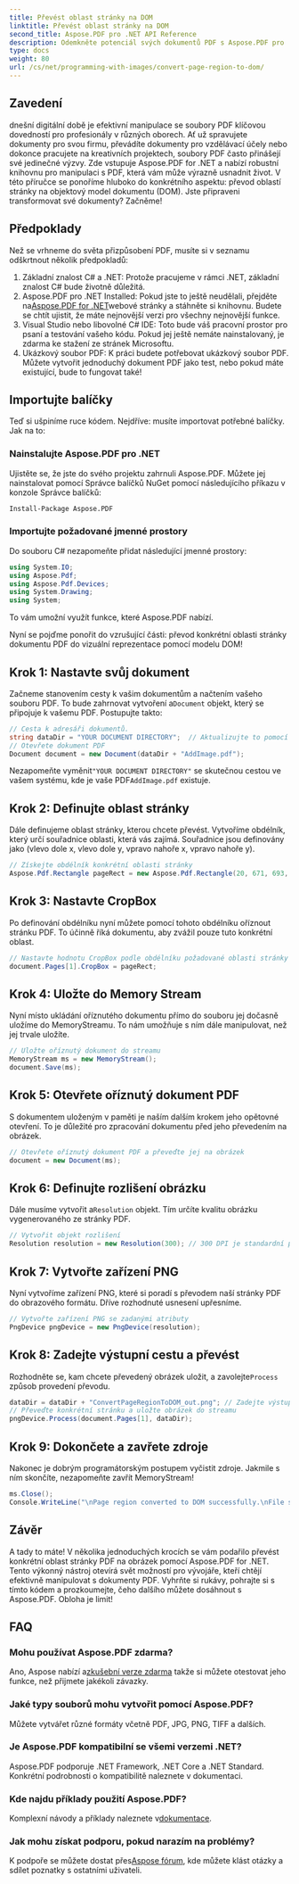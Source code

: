 ```yaml
---
title: Převést oblast stránky na DOM
linktitle: Převést oblast stránky na DOM
second_title: Aspose.PDF pro .NET API Reference
description: Odemkněte potenciál svých dokumentů PDF s Aspose.PDF pro .NET. Převeďte oblasti souborů PDF na obrázky a vylepšete svůj pracovní postup.
type: docs
weight: 80
url: /cs/net/programming-with-images/convert-page-region-to-dom/
---
```

## Zavedení

dnešní digitální době je efektivní manipulace se soubory PDF klíčovou dovedností pro profesionály v různých oborech. Ať už spravujete dokumenty pro svou firmu, převádíte dokumenty pro vzdělávací účely nebo dokonce pracujete na kreativních projektech, soubory PDF často přinášejí své jedinečné výzvy. Zde vstupuje Aspose.PDF for .NET a nabízí robustní knihovnu pro manipulaci s PDF, která vám může výrazně usnadnit život. V této příručce se ponoříme hluboko do konkrétního aspektu: převod oblastí stránky na objektový model dokumentu (DOM). Jste připraveni transformovat své dokumenty? Začněme!

## Předpoklady

Než se vrhneme do světa přizpůsobení PDF, musíte si v seznamu odškrtnout několik předpokladů:
1. Základní znalost C# a .NET: Protože pracujeme v rámci .NET, základní znalost C# bude životně důležitá.
2.  Aspose.PDF pro .NET Installed: Pokud jste to ještě neudělali, přejděte na[Aspose.PDF for .NET](https://releases.aspose.com/pdf/net/)webové stránky a stáhněte si knihovnu. Budete se chtít ujistit, že máte nejnovější verzi pro všechny nejnovější funkce.
3. Visual Studio nebo libovolné C# IDE: Toto bude váš pracovní prostor pro psaní a testování vašeho kódu. Pokud jej ještě nemáte nainstalovaný, je zdarma ke stažení ze stránek Microsoftu.
4. Ukázkový soubor PDF: K práci budete potřebovat ukázkový soubor PDF. Můžete vytvořit jednoduchý dokument PDF jako test, nebo pokud máte existující, bude to fungovat také!

## Importujte balíčky

Teď si ušpiníme ruce kódem. Nejdříve: musíte importovat potřebné balíčky. Jak na to:

### Nainstalujte Aspose.PDF pro .NET
Ujistěte se, že jste do svého projektu zahrnuli Aspose.PDF. Můžete jej nainstalovat pomocí Správce balíčků NuGet pomocí následujícího příkazu v konzole Správce balíčků:
```bash
Install-Package Aspose.PDF
```

### Importujte požadované jmenné prostory
Do souboru C# nezapomeňte přidat následující jmenné prostory:
```csharp
using System.IO;
using Aspose.Pdf;
using Aspose.Pdf.Devices;
using System.Drawing;
using System;
```

To vám umožní využít funkce, které Aspose.PDF nabízí.

Nyní se pojďme ponořit do vzrušující části: převod konkrétní oblasti stránky dokumentu PDF do vizuální reprezentace pomocí modelu DOM!

## Krok 1: Nastavte svůj dokument
 Začneme stanovením cesty k vašim dokumentům a načtením vašeho souboru PDF. To bude zahrnovat vytvoření a`Document` objekt, který se připojuje k vašemu PDF. Postupujte takto:

```csharp
// Cesta k adresáři dokumentů.
string dataDir = "YOUR DOCUMENT DIRECTORY";  // Aktualizujte to pomocí své cesty k adresáři
// Otevřete dokument PDF
Document document = new Document(dataDir + "AddImage.pdf");
```

 Nezapomeňte vyměnit`"YOUR DOCUMENT DIRECTORY"` se skutečnou cestou ve vašem systému, kde je vaše PDF`AddImage.pdf` existuje.

## Krok 2: Definujte oblast stránky
Dále definujeme oblast stránky, kterou chcete převést. Vytvoříme obdélník, který určí souřadnice oblasti, která vás zajímá. Souřadnice jsou definovány jako (vlevo dole x, vlevo dole y, vpravo nahoře x, vpravo nahoře y).

```csharp
// Získejte obdélník konkrétní oblasti stránky
Aspose.Pdf.Rectangle pageRect = new Aspose.Pdf.Rectangle(20, 671, 693, 1125);
```

## Krok 3: Nastavte CropBox
Po definování obdélníku nyní můžete pomocí tohoto obdélníku oříznout stránku PDF. To účinně říká dokumentu, aby zvážil pouze tuto konkrétní oblast.

```csharp
// Nastavte hodnotu CropBox podle obdélníku požadované oblasti stránky
document.Pages[1].CropBox = pageRect;
```

## Krok 4: Uložte do Memory Stream
Nyní místo ukládání oříznutého dokumentu přímo do souboru jej dočasně uložíme do MemoryStreamu. To nám umožňuje s ním dále manipulovat, než jej trvale uložíte.

```csharp
// Uložte oříznutý dokument do streamu
MemoryStream ms = new MemoryStream();
document.Save(ms);
```

## Krok 5: Otevřete oříznutý dokument PDF
S dokumentem uloženým v paměti je naším dalším krokem jeho opětovné otevření. To je důležité pro zpracování dokumentu před jeho převedením na obrázek.

```csharp
// Otevřete oříznutý dokument PDF a převeďte jej na obrázek
document = new Document(ms);
```

## Krok 6: Definujte rozlišení obrázku
Dále musíme vytvořit a`Resolution` objekt. Tím určíte kvalitu obrázku vygenerovaného ze stránky PDF.

```csharp
// Vytvořit objekt rozlišení
Resolution resolution = new Resolution(300); // 300 DPI je standardní pro kvalitu tisku
```

## Krok 7: Vytvořte zařízení PNG
Nyní vytvoříme zařízení PNG, které si poradí s převodem naší stránky PDF do obrazového formátu. Dříve rozhodnuté usnesení upřesníme.

```csharp
// Vytvořte zařízení PNG se zadanými atributy
PngDevice pngDevice = new PngDevice(resolution);
```

## Krok 8: Zadejte výstupní cestu a převést
Rozhodněte se, kam chcete převedený obrázek uložit, a zavolejte`Process` způsob provedení převodu.

```csharp
dataDir = dataDir + "ConvertPageRegionToDOM_out.png"; // Zadejte výstupní soubor
// Převeďte konkrétní stránku a uložte obrázek do streamu
pngDevice.Process(document.Pages[1], dataDir);
```

## Krok 9: Dokončete a zavřete zdroje
Nakonec je dobrým programátorským postupem vyčistit zdroje. Jakmile s ním skončíte, nezapomeňte zavřít MemoryStream!

```csharp
ms.Close();
Console.WriteLine("\nPage region converted to DOM successfully.\nFile saved at " + dataDir);
```

## Závěr

A tady to máte! V několika jednoduchých krocích se vám podařilo převést konkrétní oblast stránky PDF na obrázek pomocí Aspose.PDF for .NET. Tento výkonný nástroj otevírá svět možností pro vývojáře, kteří chtějí efektivně manipulovat s dokumenty PDF. Vyhrňte si rukávy, pohrajte si s tímto kódem a prozkoumejte, čeho dalšího můžete dosáhnout s Aspose.PDF. Obloha je limit!

## FAQ

### Mohu používat Aspose.PDF zdarma?  
 Ano, Aspose nabízí a[zkušební verze zdarma](https://releases.aspose.com/) takže si můžete otestovat jeho funkce, než přijmete jakékoli závazky.

### Jaké typy souborů mohu vytvořit pomocí Aspose.PDF?  
Můžete vytvářet různé formáty včetně PDF, JPG, PNG, TIFF a dalších. 

### Je Aspose.PDF kompatibilní se všemi verzemi .NET?  
Aspose.PDF podporuje .NET Framework, .NET Core a .NET Standard. Konkrétní podrobnosti o kompatibilitě naleznete v dokumentaci.

### Kde najdu příklady použití Aspose.PDF?  
 Komplexní návody a příklady naleznete v[dokumentace](https://reference.aspose.com/pdf/net/).

### Jak mohu získat podporu, pokud narazím na problémy?  
 K podpoře se můžete dostat přes[Aspose fórum](https://forum.aspose.com/c/pdf/10), kde můžete klást otázky a sdílet poznatky s ostatními uživateli.
